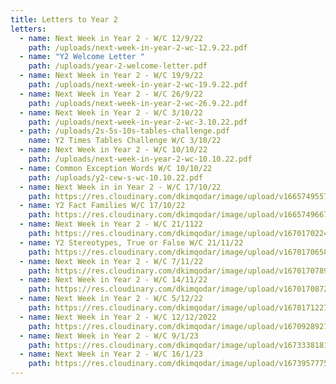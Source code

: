 ```yaml
---
title: Letters to Year 2
letters:
  - name: Next Week in Year 2 - W/C 12/9/22
    path: /uploads/next-week-in-year-2-wc-12.9.22.pdf
  - name: "Y2 Welcome Letter "
    path: /uploads/year-2-welcome-letter.pdf
  - name: Next Week in Year 2 - W/C 19/9/22
    path: /uploads/next-week-in-year-2-wc-19.9.22.pdf
  - name: Next Week in Year 2 - W/C 26/9/22
    path: /uploads/next-week-in-year-2-wc-26.9.22.pdf
  - name: Next Week in Year 2 - W/C 3/10/22
    path: /uploads/next-week-in-year-2-wc-3.10.22.pdf
  - path: /uploads/2s-5s-10s-tables-challenge.pdf
    name: Y2 Times Tables Challenge W/C 3/10/22
  - name: Next Week in Year 2 - W/C 10/10/22
    path: /uploads/next-week-in-year-2-wc-10.10.22.pdf
  - name: Common Exception Words W/C 10/10/22
    path: /uploads/y2-cew-s-wc-10.10.22.pdf
  - name: Next Week in in Year 2 - W/C 17/10/22
    path: https://res.cloudinary.com/dkimqodar/image/upload/v1665749557/letters/y2/Next_Week_in_Year_2_WC_17.10.22_gj1dno.pdf
  - name: Y2 Fact Families W/C 17/10/22
    path: https://res.cloudinary.com/dkimqodar/image/upload/v1665749667/letters/y2/Y2_Fact_families_WC_17.10.22_qppf1v.pdf
  - name: Next Week in Year 2 - W/C 21/1122
    path: https://res.cloudinary.com/dkimqodar/image/upload/v1670170224/letters/y2/Next_Week_in_Year_2_-_WC_21.11.22_i4htyj.pdf
  - name: Y2 Stereotypes, True or False W/C 21/11/22
    path: https://res.cloudinary.com/dkimqodar/image/upload/v1670170658/letters/y2/Year_2_WC_21.11.22_Stereotypes_true_or_false_kri0cp.pdf
  - name: Next Week in Year 2 - W/C 7/11/22
    path: https://res.cloudinary.com/dkimqodar/image/upload/v1670170789/letters/y2/Next_Week_in_Year_2_WC_7.11.22_temqlb.pdf
  - name: Next Week in Year 2 - W/C 14/11/22
    path: https://res.cloudinary.com/dkimqodar/image/upload/v1670170872/letters/y2/Next_Week_in_Year_2_WC_14.11.22_evypzo.pdf
  - name: Next Week in Year 2 - W/C 5/12/22
    path: https://res.cloudinary.com/dkimqodar/image/upload/v1670171227/letters/y2/Next_Week_in_Year_2_WC_5.12.22_kxpsxj.pdf
  - name: Next Week in Year 2 - W/C 12/12/2022
    path: https://res.cloudinary.com/dkimqodar/image/upload/v1670928927/letters/y2/Next_Week_in_Year_2_WC_12.12.22_1_e2tedn.pdf
  - name: Next Week in Year 2 - W/C 9/1/23
    path: https://res.cloudinary.com/dkimqodar/image/upload/v1673338181/Next_Week_in_Year_2_WC_9.1.23_tktjth.pdf
  - name: Next Week in Year 2 - W/C 16/1/23
    path: https://res.cloudinary.com/dkimqodar/image/upload/v1673957775/letters/y2/Next_Week_in_Year_2_WC_16.1.23_wdrfbl.pdf
---
```

